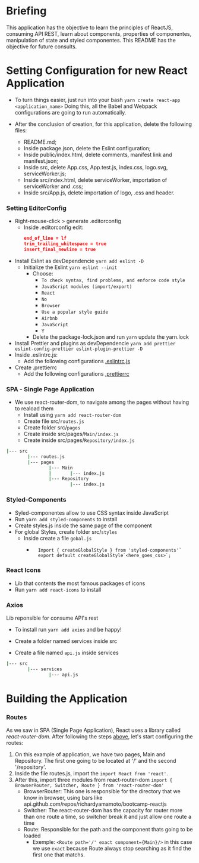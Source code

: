 # Briefing
This application has the objective to learn the principles of ReactJS, consuming API REST, learn about components, properties of componentes, manipulation of state and styled componentes. This README has the objective for future consults.

# Setting Configuration for new React Application

- To turn things easier, just run into your bash `yarn create react-app <application_name>`
Doing this, all the Babel and Webpack configurations are going to run automatically.

- After the conclusion of creation, for this application, delete the following files:
    - README.md;
    - Inside package.json, delete the Eslint configuration;
    - Inside public/index.html, delete comments, manifest link and manifest.json;
    - Inside src, delete App.css, App.test.js, index.css, logo.svg, serviceWorker.js;
    - Inside src/index.html, delete serviceWorker, importation of serviceWorker and .css;
    - Inside src/App.js, delete importation of logo, .css and header.

### Setting EditorConfig

- Right-mouse-click > generate .editorconfig
    - Inside .editorconfig edit:
      ```json
      end_of_line = lf
      trim_trailing_whitespace = true
      insert_final_newline = true
      ```
- Install Eslint as devDependencie `yarn add eslint -D`
    - Initialize the Eslint `yarn eslint --init`
        - Choose: 
            - `To check syntax, find problems, and enforce code style`
            - `JavaScript modules (import/export)`
            - `React`
            - `No`
            - `Browser`
            - `Use a popular style guide`
            - `Airbnb`
            - `JavaScript`
            - `Y`
        - Delete the package-lock.json and run `yarn` update the yarn.lock
- Install Prettier and plugins as devDependencie 
`yarn add prettier eslint-config-prettier eslint-plugin-prettier -D` 
- Inside .eslintrc.js:
    - Add the following configurations
    [.eslintrc.js](https://gist.github.com/richardyamamoto/bf72b72bfb5806c0a55bc8d5aeb0b0fc)
- Create .prettierrc
    - Add the following configurations
    [.prettierrc](https://gist.github.com/richardyamamoto/bf72b72bfb5806c0a55bc8d5aeb0b0fc)    
    
### SPA - Single Page Application
- We use react-router-dom, to navigate among the pages without having to reaload them
    - Install using `yarn add react-router-dom`
    - Create file src/`routes.js`
    - Create folder src/`pages`
    - Create inside src/pages/`Main/index.js`
    - Create inside src/pages/`Repository/index.js`
```bash
|--- src
        |--- routes.js
        |--- pages
                |--- Main
                |       |--- index.js
                |--- Repository
                        |--- index.js
```

### Styled-Components
- Syled-componentes allow to use CSS syntax inside JavaScript
- Run `yarn add styled-components` to install
- Create styles.js inside the same page of the component
- For global Styles, create folder src/`styles`
    - Inside create a file `gobal.js`
        - ```
            Import { createGlobalStyle } from 'styled-components'`
            export default createGlobalStyle`<here_goes_css>`;
            ```
### React Icons
- Lib that contents the most famous packages of icons
- Run `yarn add react-icons` to install

### Axios
Lib reponsible for consume API's rest
-   To install run `yarn add axios` and be happy!

- Create a folder named services inside src
- Create a file named `api.js` inside services
```bash
|--- src
        |--- services
                |--- api.js 
```
# Building the Application

### Routes

As we saw in SPA (Single Page Application), React uses a library called _react-router-dom_. After following the steps [above](https://github.com/richardyamamoto/bootcamp-reactjs#spa---single-page-application), let's start configuring the routes:

1.  On this example of application, we have two pages, Main and Repository. The first one going to be located at '/' and the second '/repository'.
2.  Inside the file routes.js, import the `import React from 'react'`.
3.  After this, import three modules from react-router-dom `import { BrowserRouter, Switcher, Route } from 'react-router-dom'`
    - BrowserRouter: This one is responsible for the directory that we know in browser, using bars like api.github.com/repos/richardyamamoto/bootcamp-reactjs
    - Switcher: The react-router-dom has the capacity for router more than one route a time, so switcher break it and just allow one route a time
    - Route: Responsible for the path and the component thats going to be loaded
        - Exemple: `<Route path='/' exact component={Main}/>` in this case we use `exact` because Route always stop searching as it find the first one that matchs.

